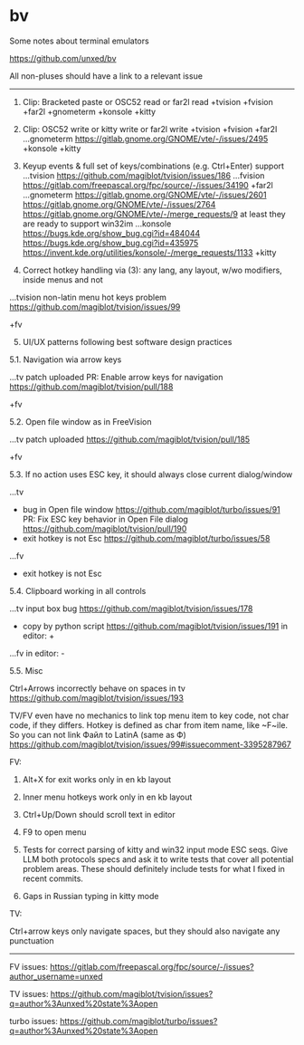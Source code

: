 
# bv
Some notes about terminal emulators

https://github.com/unxed/bv

All non-pluses should have a link to a relevant issue

---

1. Clip: Bracketed paste or OSC52 read or far2l read
+tvision
+fvision
+far2l
+gnometerm
+konsole
+kitty

2. Clip: OSC52 write or kitty write or far2l write
+tvision
+fvision
+far2l
...gnometerm
https://gitlab.gnome.org/GNOME/vte/-/issues/2495
+konsole
+kitty

3. Keyup events & full set of keys/combinations (e.g. Ctrl+Enter) support
...tvision
https://github.com/magiblot/tvision/issues/186
...fvision
https://gitlab.com/freepascal.org/fpc/source/-/issues/34190
+far2l
...gnometerm
https://gitlab.gnome.org/GNOME/vte/-/issues/2601
https://gitlab.gnome.org/GNOME/vte/-/issues/2764
https://gitlab.gnome.org/GNOME/vte/-/merge_requests/9
at least they are ready to support win32im
...konsole
https://bugs.kde.org/show_bug.cgi?id=484044
https://bugs.kde.org/show_bug.cgi?id=435975
https://invent.kde.org/utilities/konsole/-/merge_requests/1133
+kitty

4. Correct hotkey handling via (3): any lang, any layout, w/wo modifiers, inside menus and not

...tvision
non-latin menu hot keys problem
https://github.com/magiblot/tvision/issues/99

+fv

5. UI/UX patterns following best software design practices

5.1. Navigation wia arrow keys

...tv patch uploaded
PR: Enable arrow keys for navigation
https://github.com/magiblot/tvision/pull/188

+fv

5.2. Open file window as in FreeVision

...tv patch uploaded
https://github.com/magiblot/tvision/pull/185

+fv

5.3. If no action uses ESC key, it should always close current dialog/window

...tv
- bug in Open file window
https://github.com/magiblot/turbo/issues/91
PR: Fix ESC key behavior in Open File dialog
https://github.com/magiblot/tvision/pull/190
- exit hotkey is not Esc
https://github.com/magiblot/turbo/issues/58

...fv
- exit hotkey is not Esc

5.4. Clipboard working in all controls

...tv
input box bug
https://github.com/magiblot/tvision/issues/178
- copy by python script
https://github.com/magiblot/tvision/issues/191
in editor: +

...fv
in editor: -

5.5. Misc

Ctrl+Arrows incorrectly behave on spaces in tv
https://github.com/magiblot/tvision/issues/193

TV/FV even have no mechanics to link top menu item to key code, not char code, if they differs.
Hotkey is defined as char from item name, like ~F~ile. So you can not link Файл to LatinA (same as Ф)
https://github.com/magiblot/tvision/issues/99#issuecomment-3395287967


FV:

1) Alt+X for exit works only in en kb layout

2) Inner menu hotkeys work only in en kb layout

3) Ctrl+Up/Down should scroll text in editor

4) F9 to open menu

5) Tests for correct parsing of kitty and win32 input mode ESC seqs.
Give LLM both protocols specs and ask it to write tests that cover all potential problem areas.
These should definitely include tests for what I fixed in recent commits.

6) Gaps in Russian typing in kitty mode


TV:

Ctrl+arrow keys only navigate spaces, but they should also navigate any punctuation

---

FV issues:
https://gitlab.com/freepascal.org/fpc/source/-/issues?author_username=unxed

TV issues:
https://github.com/magiblot/tvision/issues?q=author%3Aunxed%20state%3Aopen

turbo issues:
https://github.com/magiblot/turbo/issues?q=author%3Aunxed%20state%3Aopen
